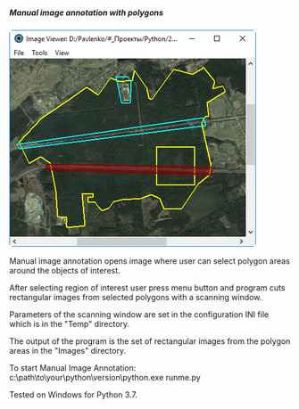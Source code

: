 ##### Manual image annotation with polygons

![Manual image annotation with polygons](
../data/2019.01.03-manual-image-annotation-with-polygons.png)

Manual image annotation opens image where user can select
polygon areas around the objects of interest.

After selecting region of interest user press menu button
and program cuts rectangular images from selected polygons
with a scanning window.

Parameters of the scanning window are set in the
configuration INI file which is in the "Temp"
directory.

The output of the program is the set of rectangular
images from the polygon areas in the "Images"
directory.

To start Manual Image Annotation:
c:\path\to\your\python\version\python.exe runme.py

Tested on Windows for Python 3.7.

